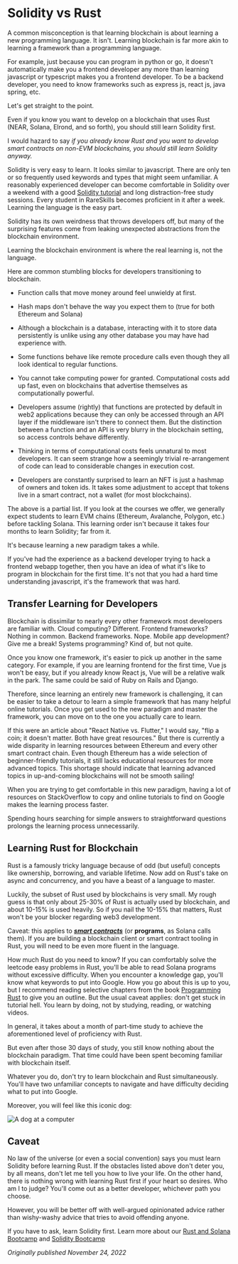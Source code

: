 # Solidity vs Rust

A common misconception is that learning blockchain is about learning a new programming language. It isn't. Learning blockchain is far more akin to learning a framework than a programming language.

For example, just because you can program in python or go, it doesn't automatically make you a frontend developer any more than learning javascript or typescript makes you a frontend developer. To be a backend developer, you need to know frameworks such as express js, react js, java spring, etc.

Let's get straight to the point.

Even if you know you want to develop on a blockchain that uses Rust (NEAR, Solana, Elrond, and so forth), you should still learn Solidity first.

I would hazard to say _if you already know Rust and you want to develop smart contracts on non-EVM blockchains, you should still learn Solidity anyway._

Solidity is very easy to learn. It looks similar to javascript. There are only ten or so frequently used keywords and types that might seem unfamiliar. A reasonably experienced developer can become comfortable in Solidity over a weekend with a good [Solidity tutorial](https://www.rareskills.io/learn-solidity) and long distraction-free study sessions. Every student in RareSkills becomes proficient in it after a week. Learning the language is the easy part.

Solidity has its own weirdness that throws developers off, but many of the surprising features come from leaking unexpected abstractions from the blockchain environment.

Learning the blockchain environment is where the real learning is, not the language.

Here are common stumbling blocks for developers transitioning to blockchain.

-   Function calls that move money around feel unwieldy at first.
    
-   Hash maps don't behave the way you expect them to (true for both Ethereum and Solana)
    
-   Although a blockchain is a database, interacting with it to store data persistently is unlike using any other database you may have had experience with.
    
-   Some functions behave like remote procedure calls even though they all look identical to regular functions.
    
-   You cannot take computing power for granted. Computational costs add up fast, even on blockchains that advertise themselves as computationally powerful.
    
-   Developers assume (rightly) that functions are protected by default in web2 applications because they can only be accessed through an API layer if the middleware isn't there to connect them. But the distinction between a function and an API is very blurry in the blockchain setting, so access controls behave differently.
    
-   Thinking in terms of computational costs feels unnatural to most developers. It can seem strange how a seemingly trivial re-arrangement of code can lead to considerable changes in execution cost.
    
-   Developers are constantly surprised to learn an NFT is just a hashmap of owners and token ids. It takes some adjustment to accept that tokens live in a smart contract, not a wallet (for most blockchains).
    
The above is a partial list. If you look at the courses we offer, we generally expect students to learn EVM chains (Ethereum, Avalanche, Polygon, etc.) before tackling Solana. This learning order isn't because it takes four months to learn Solidity; far from it.

It's because learning a new paradigm takes a while.

If you've had the experience as a backend developer trying to hack a frontend webapp together, then you have an idea of what it's like to program in blockchain for the first time. It's not that you had a hard time understanding javascript, it's the framework that was hard.

## Transfer Learning for Developers

Blockchain is dissimilar to nearly every other framework most developers are familiar with. Cloud computing? Different. Frontend frameworks? Nothing in common. Backend frameworks. Nope. Mobile app development? Give me a break! Systems programming? Kind of, but not quite.

Once you know one framework, it's easier to pick up another in the same category. For example, if you are learning frontend for the first time, Vue js won't be easy, but if you already know React js, Vue will be a relative walk in the park. The same could be said of Ruby on Rails and Django.

Therefore, since learning an entirely new framework is challenging, it can be easier to take a detour to learn a simple framework that has many helpful online tutorials. Once you get used to the new paradigm and master the framework, you can move on to the one you actually care to learn.

If this were an article about "React Native vs. Flutter," I would say, "flip a coin; it doesn't matter. Both have great resources." But there is currently a wide disparity in learning resources between Ethereum and every other smart contract chain. Even though Ethereum has a wide selection of beginner-friendly tutorials, it still lacks educational resources for more advanced topics. This shortage should indicate that learning advanced topics in up-and-coming blockchains will not be smooth sailing! 

When you are trying to get comfortable in this new paradigm, having a lot of resources on StackOverflow to copy and online tutorials to find on Google makes the learning process faster.

Spending hours searching for simple answers to straightforward questions prolongs the learning process unnecessarily.

## Learning Rust for Blockchain

Rust is a famously tricky language because of odd (but useful) concepts like ownership, borrowing, and variable lifetime. Now add on Rust's take on async and concurrency, and you have a beast of a language to master.

Luckily, the subset of Rust used by blockchains is very small. My rough guess is that only about 25-30% of Rust is actually used by blockchain, and about 10-15% is used heavily. So if you nail the 10-15% that matters, Rust won't be your blocker regarding web3 development.

Caveat: this applies to [**_smart contracts_**](https://www.rareskills.io/post/smart-contract-creation-cost) (or **programs**, as Solana calls them). If you are building a blockchain client or smart contract tooling in Rust, you will need to be even more fluent in the language.

How much Rust do you need to know? If you can comfortably solve the leetcode easy problems in Rust, you'll be able to read Solana programs without excessive difficulty. When you encounter a knowledge gap, you'll know what keywords to put into Google. How you go about this is up to you, but I recommend reading selective chapters from the book [Programming Rust](https://www.oreilly.com/library/view/programming-rust-2nd/9781492052586/) to give you an outline. But the usual caveat applies: don't get stuck in tutorial hell. You learn by doing, not by studying, reading, or watching videos.

In general, it takes about a month of part-time study to achieve the aforementioned level of proficiency with Rust.

But even after those 30 days of study, you still know nothing about the blockchain paradigm. That time could have been spent becoming familiar with blockchain itself.

Whatever you do, don't try to learn blockchain and Rust simultaneously. You'll have two unfamiliar concepts to navigate and have difficulty deciding what to put into Google.

Moreover, you will feel like this iconic dog:

![A dog at a computer](https://static.wixstatic.com/media/935a00_0b3a46d207454b1397ca7a8d54842f28~mv2.png/v1/fill/w_637,h_406,al_c,lg_1,q_85/935a00_0b3a46d207454b1397ca7a8d54842f28~mv2.png)

  
## Caveat

No law of the universe (or even a social convention) says you must learn Solidity before learning Rust. If the obstacles listed above don't deter you, by all means, don't let me tell you how to live your life. On the other hand, there is nothing wrong with learning Rust first if your heart so desires. Who am I to judge? You'll come out as a better developer, whichever path you choose.

However, you will be better off with well-argued opinionated advice rather than wishy-washy advice that tries to avoid offending anyone.

If you have to ask, learn Solidity first. Learn more about our [Rust and Solana Bootcamp](https://www.rareskills.io/rust-bootcamp) and [Solidity Bootcamp](https://www.rareskills.io/solidity-bootcamp)

*Originally published November 24, 2022*
